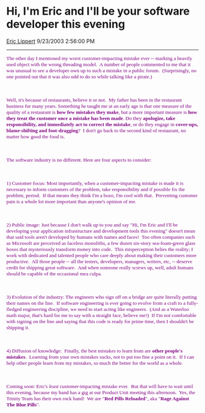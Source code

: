 <div id="page">

# Hi, I'm Eric and I'll be your software developer this evening

[Eric Lippert](https://social.msdn.microsoft.com/profile/Eric%20Lippert) 9/23/2003 2:56:00 PM

-----

<div id="content">

<span style="FONT-SIZE: 10pt; COLOR: purple; FONT-FAMILY: &#39;Lucida Sans Unicode&#39;; mso-bidi-font-family: &#39;Times New Roman&#39;">The other day I mentioned my worst customer-impacting mistake ever -- marking a heavily used object with the wrong threading model.<span style="mso-spacerun: yes">  </span>A number of people commented to me that it was unusual to see a developer own up to such a mistake in a public forum.<span style="mso-spacerun: yes">  </span>(Surprisingly, no one pointed out that it was also odd to do so while talking like a pirate.)</span>

<span style="FONT-SIZE: 10pt; COLOR: purple; FONT-FAMILY: &#39;Lucida Sans Unicode&#39;; mso-bidi-font-family: &#39;Times New Roman&#39;"> </span>

 

<span style="FONT-SIZE: 10pt; COLOR: purple; FONT-FAMILY: &#39;Lucida Sans Unicode&#39;; mso-bidi-font-family: &#39;Times New Roman&#39;">Well, it's because of restaurants, believe it or not.<span style="mso-spacerun: yes">  </span>My father has been in the restaurant business for many years. Something he taught me at an early age is that one measure of the quality of a restaurant is **how few mistakes they make**, but a more important measure is **how they treat the customer once a mistake has been made**. Do they **apologize, take responsibility, and immediately act to correct the mistake**, or do they engage in **cover-ups, blame-shifting and foot-dragging**?<span style="mso-spacerun: yes">  </span>I don't go back to the second kind of restaurant, no matter how good the food is.</span>

<span style="FONT-SIZE: 10pt; COLOR: purple; FONT-FAMILY: &#39;Lucida Sans Unicode&#39;; mso-bidi-font-family: &#39;Times New Roman&#39;"> </span>

 

<span style="FONT-SIZE: 10pt; COLOR: purple; FONT-FAMILY: &#39;Lucida Sans Unicode&#39;; mso-bidi-font-family: &#39;Times New Roman&#39;">The software industry is no different. Here are four aspects to consider:</span>

<span style="FONT-SIZE: 10pt; COLOR: purple; FONT-FAMILY: &#39;Lucida Sans Unicode&#39;; mso-bidi-font-family: &#39;Times New Roman&#39;"> </span>

 

<span style="FONT-SIZE: 10pt; COLOR: purple; FONT-FAMILY: &#39;Lucida Sans Unicode&#39;; mso-bidi-font-family: &#39;Times New Roman&#39;">1) Customer focus: Most importantly, when a customer-impacting mistake is made it is necessary to inform customers of the problem, take responsibility and if possible fix the problem, period.<span style="mso-spacerun: yes">  </span>If that means they think I'm a bozo, I'm cool with that.<span style="mso-spacerun: yes">  </span>Preventing customer pain is a whole lot more important than anyone's opinion of me.</span>

<span style="FONT-SIZE: 10pt; COLOR: purple; FONT-FAMILY: &#39;Lucida Sans Unicode&#39;; mso-bidi-font-family: &#39;Times New Roman&#39;"> </span>

 

<span style="FONT-SIZE: 10pt; COLOR: purple; FONT-FAMILY: &#39;Lucida Sans Unicode&#39;; mso-bidi-font-family: &#39;Times New Roman&#39;">2) Public image: Just because I don't walk up to you and say "Hi, I'm Eric and I'll be developing your application infrastructure and development tools this evening" doesn't mean that said tools aren't developed by humans with names and faces\!<span style="mso-spacerun: yes">  </span>Too often companies such as Microsoft are perceived as faceless monoliths, a few dozen six-story sea-foam-green glass boxes that mysteriously transform money into code.<span style="mso-spacerun: yes">  </span>This misperception belies the reality; I work with dedicated and talented people who care deeply about making their customers more productive.<span style="mso-spacerun: yes">  </span>All those people -- all the testers, developers, managers, writers, etc, -- deserve credit for shipping great software.<span style="mso-spacerun: yes">  </span>And when someone really screws up, well, adult humans should be capable of the occasional mea culpa.</span>

<span style="FONT-SIZE: 10pt; COLOR: purple; FONT-FAMILY: &#39;Lucida Sans Unicode&#39;; mso-bidi-font-family: &#39;Times New Roman&#39;"> </span>

 

<span style="FONT-SIZE: 10pt; COLOR: purple; FONT-FAMILY: &#39;Lucida Sans Unicode&#39;; mso-bidi-font-family: &#39;Times New Roman&#39;">3) Evolution of the industry: The engineers who sign off on a bridge are quite literally putting their names on the line.<span style="mso-spacerun: yes">  </span>If software engineering is ever going to evolve from a craft to a fully-fledged engineering discipline, we need to start acting like engineers.<span style="mso-spacerun: yes">  </span>(And as a Waterloo math major, that's hard for me to say with a straight face, believe me\!) <span style="mso-spacerun: yes"> </span>If I'm not comfortable with signing on the line and saying that this code is ready for prime time, then I shouldn't be shipping it.</span>

<span style="FONT-SIZE: 10pt; COLOR: purple; FONT-FAMILY: &#39;Lucida Sans Unicode&#39;; mso-bidi-font-family: &#39;Times New Roman&#39;"> </span>

 

<span style="FONT-SIZE: 10pt; COLOR: purple; FONT-FAMILY: &#39;Lucida Sans Unicode&#39;; mso-bidi-font-family: &#39;Times New Roman&#39;">4) Diffusion of knowledge:<span style="mso-spacerun: yes">  </span>Finally, the best mistakes to learn from are **other people's mistakes**.<span style="mso-spacerun: yes">  </span>Learning from your own mistakes sucks, not to put too fine a point on it.<span style="mso-spacerun: yes">  </span>If I can help other people learn from my mistakes, so much the better for the world as a whole.</span>

<span style="FONT-SIZE: 10pt; COLOR: purple; FONT-FAMILY: &#39;Lucida Sans Unicode&#39;; mso-bidi-font-family: &#39;Times New Roman&#39;"> </span>

 

<span style="FONT-SIZE: 10pt; COLOR: purple; FONT-FAMILY: &#39;Lucida Sans Unicode&#39;; mso-bidi-font-family: &#39;Times New Roman&#39;">Coming soon: Eric's *least* customer-impacting mistake ever.<span style="mso-spacerun: yes">  </span>But that will have to wait until this evening, because my band has a gig at our Product Unit meeting this afternoon.<span style="mso-spacerun: yes">  </span>Yes, the Trinity Team has their own rock band\!<span style="mso-spacerun: yes">  </span>We are "**Red Pills Reloaded**", aka "**Rage Against The Blue Pills**".</span>

</div>

</div>

